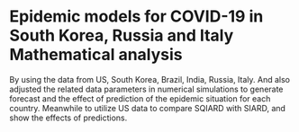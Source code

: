 # Epidemic models for COVID-19 in South Korea, Russia and Italy Mathematical analysis

By using the data from US, South Korea, Brazil, India, Russia, Italy.
And also adjusted the related data parameters in numerical simulations to generate forecast and the effect of prediction of the epidemic situation for each country.
Meanwhile to utilize US data to compare SQIARD with SIARD, and show the effects of predictions.
